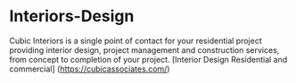 # Interiors-Design
Cubic Interiors is a single point of contact for your residential project providing interior design, project management and construction services, from concept to completion of your project.
[Interior Design Residential and commercial] (https://cubicassociates.com/)
